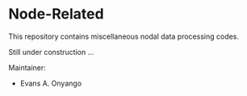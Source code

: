 # Node-Related

This repository contains miscellaneous nodal data processing codes.

Still under construction ...

Maintainer:
* Evans A. Onyango

